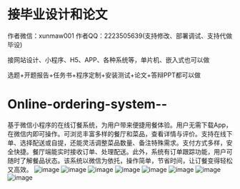 # 接毕业设计和论文
作者微信：xunmaw001  作者QQ：2223505639(支持修改、部署调试、支持代做毕设)

接网站设计、小程序、H5、APP、各种系统等，单片机、嵌入式也可以做

选题+开题报告+任务书+程序定制+安装测试+论文+答辩PPT都可以做
# Online-ordering-system--
基于微信小程序的在线订餐系统，为用户带来便捷用餐体验。用户无需下载App，在微信内即可操作。可浏览丰富多样的餐厅和菜品，查看详情与评价。支持在线下单、选择配送或自提，还能灵活调整菜品数量、备注特殊需求。支付方式多样，安全快捷。餐厅端能实时接收订单、处理配送。此外，系统有订单跟踪功能，用户可随时了解餐品状态。该系统以微信为依托，操作简单，节省时间，让订餐变得轻松又高效。 
![image](https://github.com/user-attachments/assets/92039553-0377-4364-af04-3271ea559c88)
![image](https://github.com/user-attachments/assets/68362e96-5fc1-410e-ad30-7c30ed8e3451)
![image](https://github.com/user-attachments/assets/b0c117c7-e87e-429d-ac76-235b68ef1816)
![image](https://github.com/user-attachments/assets/eebd10ac-7d35-4951-a7da-8c8608e13c76)
![image](https://github.com/user-attachments/assets/a1fde2ad-2d2e-44e7-8337-43954aed5fce)
![image](https://github.com/user-attachments/assets/8b5ac5e4-f521-41ad-a75f-e896dec2fa2e)
![image](https://github.com/user-attachments/assets/8a5f29e1-d8eb-4e94-8135-a6eb7c771ad3)
![image](https://github.com/user-attachments/assets/118cc7c3-81e5-437b-8787-b57dcf84550c)
